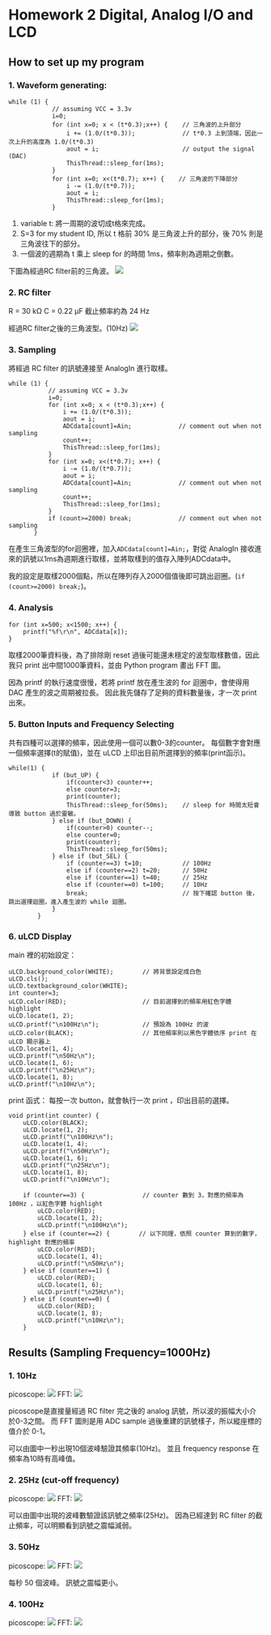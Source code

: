# Homework 2 Digital, Analog I/O and LCD

## How to set up my program
### 1. Waveform generating:
```
while (1) {
            // assuming VCC = 3.3v
            i=0;
            for (int x=0; x < (t*0.3);x++) {    // 三角波的上升部分
                i += (1.0/(t*0.3));             // t*0.3 上到頂端，因此一次上升的高度為 1.0/(t*0.3)
                aout = i;                       // output the signal (DAC)
                ThisThread::sleep_for(1ms);     
            }
            for (int x=0; x<(t*0.7); x++) {    // 三角波的下降部分
                i -= (1.0/(t*0.7));
                aout = i;
                ThisThread::sleep_for(1ms);
            }
 ```
 1. variable t: 將一周期的波切成t格來完成。
 2. S=3 for my student ID,  所以 t 格前 30% 是三角波上升的部分，後 70% 則是三角波往下的部分。
 3. 一個波的週期為 t 乘上 sleep for 的時間 1ms，頻率則為週期之倒數。

下圖為經過RC filter前的三角波。
![](https://i.imgur.com/OvIcvH4.png)

### 2. RC filter
R = 30 kΩ
C = 0.22 µF
截止頻率約為 24 Hz

經過RC filter之後的三角波型。(10Hz)
![](https://i.imgur.com/0Ih3lm0.png)


 
 ### 3. Sampling
 將經過 RC filter 的訊號連接至 AnalogIn 進行取樣。
 ```
 while (1) {
            // assuming VCC = 3.3v
            i=0;
            for (int x=0; x < (t*0.3);x++) {
                i += (1.0/(t*0.3));
                aout = i;
                ADCdata[count]=Ain;             // comment out when not sampling
                count++;
                ThisThread::sleep_for(1ms);
            }
            for (int x=0; x<(t*0.7); x++) {
                i -= (1.0/(t*0.7));
                aout = i;
                ADCdata[count]=Ain;             // comment out when not sampling
                count++;
                ThisThread::sleep_for(1ms);
            }
            if (count>=2000) break;             // comment out when not sampling     
        }
```
在產生三角波型的for迴圈裡，加入```ADCdata[count]=Ain;```，對從 AnalogIn 接收進來的訊號以1ms為週期進行取樣，並將取樣到的值存入陣列ADCdata中。

我的設定是取樣2000個點，所以在陣列存入2000個值後即可跳出迴圈。(```if (count>=2000) break;```)。


### 4. Analysis
```
for (int x=500; x<1500; x++) {          
    printf("%f\r\n", ADCdata[x]);       
}
```
取樣2000筆資料後，為了排除剛 reset 過後可能還未穩定的波型取樣數值，因此我只 print 出中間1000筆資料，並由 Python program 畫出 FFT 圖。

因為 printf 的執行速度很慢，若將 printf 放在產生波的 for 迴圈中，會使得用 DAC 產生的波之周期被拉長。
因此我先儲存了足夠的資料數量後，才一次 print 出來。

### 5. Button Inputs and Frequency Selecting
共有四種可以選擇的頻率，因此使用一個可以數0-3的counter。
每個數字會對應一個頻率選擇(t的賦值)，並在 uLCD 上印出目前所選擇到的頻率(print函示)。
```
while(1) {
            if (but_UP) {
                if(counter<3) counter++;
                else counter=3; 
                print(counter);
                ThisThread::sleep_for(50ms);    // sleep for 時間太短會導致 button 過於靈敏。
            } else if (but_DOWN) {
                if(counter>0) counter--;
                else counter=0;
                print(counter); 
                ThisThread::sleep_for(50ms);
            } else if (but_SEL) {
                if (counter==3) t=10;           // 100Hz
                else if (counter==2) t=20;      // 50Hz
                else if (counter==1) t=40;      // 25Hz
                else if (counter==0) t=100;     // 10Hz
                break;                          // 按下確認 button 後，跳出選擇迴圈，進入產生波的 while 迴圈。
            }
        }
```

### 6. uLCD Display
main 裡的初始設定：
```
uLCD.background_color(WHITE);        // 將背景設定成白色
uLCD.cls();
uLCD.textbackground_color(WHITE);
int counter=3;
uLCD.color(RED);                     // 目前選擇到的頻率用紅色字體 highlight
uLCD.locate(1, 2);
uLCD.printf("\n100Hz\n");            // 預設為 100Hz 的波
uLCD.color(BLACK);                   // 其他頻率則以黑色字體依序 print 在 uLCD 顯示器上
uLCD.locate(1, 4);
uLCD.printf("\n50Hz\n");
uLCD.locate(1, 6);
uLCD.printf("\n25Hz\n");
uLCD.locate(1, 8);
uLCD.printf("\n10Hz\n");
```

print 函式：
每按一次 button，就會執行一次 print ，印出目前的選擇。
```
void print(int counter) {
    uLCD.color(BLACK);
    uLCD.locate(1, 2);
    uLCD.printf("\n100Hz\n");    
    uLCD.locate(1, 4);
    uLCD.printf("\n50Hz\n");
    uLCD.locate(1, 6);
    uLCD.printf("\n25Hz\n");
    uLCD.locate(1, 8);
    uLCD.printf("\n10Hz\n");

    if (counter==3) {                // counter 數到 3，對應的頻率為 100Hz ，以紅色字體 highlight
        uLCD.color(RED);
        uLCD.locate(1, 2);
        uLCD.printf("\n100Hz\n");
    } else if (counter==2) {        // 以下同理，依照 counter 算到的數字，highlight 對應的頻率
        uLCD.color(RED);
        uLCD.locate(1, 4);
        uLCD.printf("\n50Hz\n");
    } else if (counter==1) {
        uLCD.color(RED);
        uLCD.locate(1, 6);
        uLCD.printf("\n25Hz\n");
    } else if (counter==0) {
        uLCD.color(RED);
        uLCD.locate(1, 8);
        uLCD.printf("\n10Hz\n");
    }
```





## Results (Sampling Frequency=1000Hz)
### 1. 10Hz
picoscope:
![](https://i.imgur.com/seohYze.png)
FFT:
![](https://i.imgur.com/m62wiTX.png)

picoscope是直接量經過 RC filter 完之後的 analog 訊號，所以波的振幅大小介於0-3之間。
而 FFT 圖則是用 ADC sample 過後重建的訊號樣子，所以縱座標的值介於 0-1。

可以由圖中一秒出現10個波峰驗證其頻率(10Hz)。
並且 frequency response 在頻率為10時有高峰值。


### 2. 25Hz (cut-off frequency)
picoscope:
![](https://i.imgur.com/FgNW0br.png)
FFT:
![](https://i.imgur.com/jXopmbY.png)

可以由圖中出現的波峰數驗證該訊號之頻率(25Hz)。
因為已經達到 RC filter 的截止頻率，可以明顯看到訊號之震幅減弱。

### 3. 50Hz
picoscope:
![](https://i.imgur.com/ULAJtGH.png)
FFT:
![](https://i.imgur.com/2CcoxUu.png)

每秒 50 個波峰。
訊號之震幅更小。

### 4. 100Hz
picoscope:
![](https://i.imgur.com/wY2XoGB.png)
FFT:
![](https://i.imgur.com/c912R14.png)
